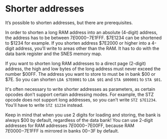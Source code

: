 # Shorter addresses
It’s possible to shorten addresses, but there are prerequisites. 

In order to shorten a long RAM address into an absolute (4-digit) address, the address has to be between $7E0000-$7E1FFF. $7E1234 can be shortened to $1234 for example. If you shorten address $7E2000 or higher into a 4-digit address, you’ll write to areas other than the RAM. It has to do with the data bank register and the SNES memory map.

If you want to shorten long RAM addresses to a direct page (2-digit) address, the high and low bytes of the long address must never exceed the number $00FF. The address you want to store to must be in bank $00 or $7E. So you can shorten `LDA $7E0001` to `LDA $01` and `STA $000001` to `STA $01`. 

It's often necessary to write shorter addresses as parameters, as certain opcodes don't support certain addressing modes. For example, the STZ opcode does not support long addresses, so you can't write `STZ $7E1234`. You'll have to write `STZ $1234` instead.

Keep in mind that when you use 2 digits for loading and storing, the bank is always $00 by default, regardless of the data bank! You can use 2-digit addresses for RAM addresses $7E0000-$7E00FF, because RAM $7E0000-$7E1FFF is mirrored in banks $00-$3F by default.